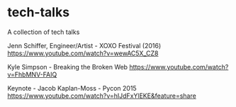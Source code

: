 # tech-talks

A collection of tech talks

Jenn Schiffer, Engineer/Artist - XOXO Festival (2016)
https://www.youtube.com/watch?v=wewAC5X_CZ8

Kyle Simpson - Breaking the Broken Web
https://www.youtube.com/watch?v=FhbMNV-FAIQ

Keynote - Jacob Kaplan-Moss - Pycon 2015
https://www.youtube.com/watch?v=hIJdFxYlEKE&feature=share
